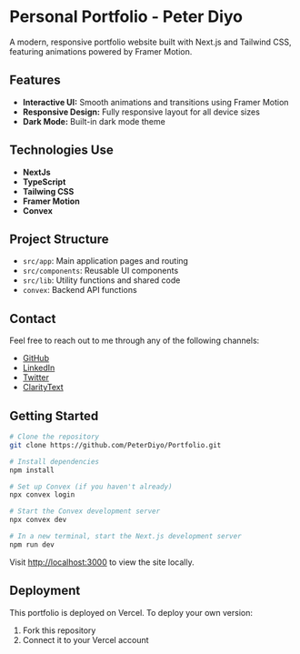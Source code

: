 # Personal Portfolio - Peter Diyo

A modern, responsive portfolio website built with Next.js and Tailwind CSS, featuring animations powered by Framer Motion.

## Features

- **Interactive UI:** Smooth animations and transitions using Framer Motion
- **Responsive Design:** Fully responsive layout for all device sizes
- **Dark Mode:** Built-in dark mode theme

## Technologies Use
- **NextJs**
- **TypeScript**
- **Tailwing CSS**
- **Framer Motion**
- **Convex**

## Project Structure

- `src/app`: Main application pages and routing
- `src/components`: Reusable UI components
- `src/lib`: Utility functions and shared code
- `convex`: Backend API functions

## Contact

Feel free to reach out to me through any of the following channels:
- [GitHub](https://github.com/PeterDiyo)
- [LinkedIn](https://www.linkedin.com/in/peter-diyo-a38451289)
- [Twitter](https://twitter.com/@peter_diyo)
- [ClarityText](https://www.claritytext.com/u/peter-diyo-o7aw)

## Getting Started

```bash
# Clone the repository
git clone https://github.com/PeterDiyo/Portfolio.git

# Install dependencies
npm install

# Set up Convex (if you haven't already)
npx convex login

# Start the Convex development server
npx convex dev

# In a new terminal, start the Next.js development server
npm run dev
```

Visit [http://localhost:3000](http://localhost:3000) to view the site locally.

## Deployment

This portfolio is deployed on Vercel. To deploy your own version:

1. Fork this repository
2. Connect it to your Vercel account
